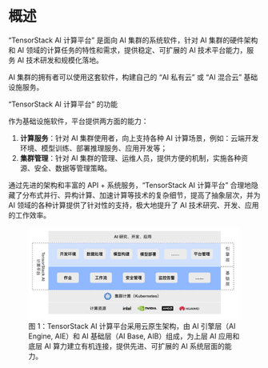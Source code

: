 # 概述

“TensorStack AI 计算平台” 是面向 AI 集群的系统软件，针对 AI 集群的硬件架构和 AI 领域的计算任务的特性和需求，提供稳定、可扩展的 AI 技术平台能力，服务 AI 技术研发和规模化落地。

AI 集群的拥有者可以使用这套软件，构建自己的 “AI 私有云” 或 “AI 混合云” 基础设施服务。

<aside class="note info">
<div class="title">“TensorStack AI 计算平台” 的功能</div>

作为基础设施软件，平台提供两方面的能力：

1. **计算服务**：针对 AI 集群使用者，向上支持各种 AI 计算场景，例如：云端开发环境、模型训练、部署推理服务、应用开发等；
1. **集群管理**：针对 AI 集群的管理、运维人员，提供方便的机制，实施各种资源、安全、数据等管理策略。

</aside>

通过先进的架构和丰富的 API + 系统服务，“TensorStack AI 计算平台” 合理地隐藏了分布式并行、异构计算、加速计算等技术的复杂细节，提高了抽象层次，并为 AI 领域的各种计算提供了针对性的支持，极大地提升了 AI 技术研究、开发、应用的工作效率。

<figure class="architecture">
  <img alt="t9k-arch" src="./assets/overview/t9k-arch.png" />
  <figcaption>图 1：TensorStack AI 计算平台采用云原生架构，由 AI 引擎层（AI Engine, AIE）和 AI 基础层（AI Base, AIB）组成，为上层 AI 应用和底层 AI 算力建立有机连接，提供先进、可扩展的 AI 系统层面的能力。</figcaption>
</figure>
